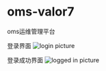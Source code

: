 # oms-valor7
oms运维管理平台

登录界面
![login picture](http://img.blog.csdn.net/20171022115517001?watermark/2/text/aHR0cDovL2Jsb2cuY3Nkbi5uZXQvTG9ja2V5MjM=/font/5a6L5L2T/fontsize/400/fill/I0JBQkFCMA==/dissolve/70/gravity/SouthEast)

登录成功界面
![logged in picture](https://github.com/valor7Cheng/oms-valor7/blob/master/static/img/valor7-logined.PNG)
